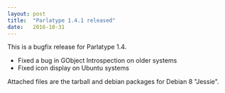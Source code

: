 ```yaml
---
layout: post
title:  "Parlatype 1.4.1 released"
date:   2016-10-31
---
```


This is a bugfix release for Parlatype 1.4.
- Fixed a bug in GObject Introspection on older systems
- Fixed icon display on Ubuntu systems

Attached files are the tarball and debian packages for Debian 8 "Jessie".

